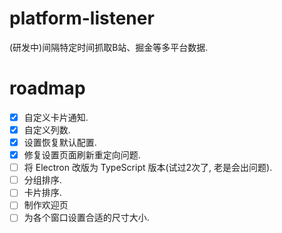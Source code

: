 # platform-listener
(研发中)间隔特定时间抓取B站、掘金等多平台数据.

# roadmap
 - [x] 自定义卡片通知.
 - [x] 自定义列数.
 - [x] 设置恢复默认配置.
 - [x] 修复设置页面刷新重定向问题.
 - [ ] 将 Electron 改版为 TypeScript 版本(试过2次了, 老是会出问题).
 - [ ] 分组排序.
 - [ ] 卡片排序.
 - [ ] 制作欢迎页
 - [ ] 为各个窗口设置合适的尺寸大小.
